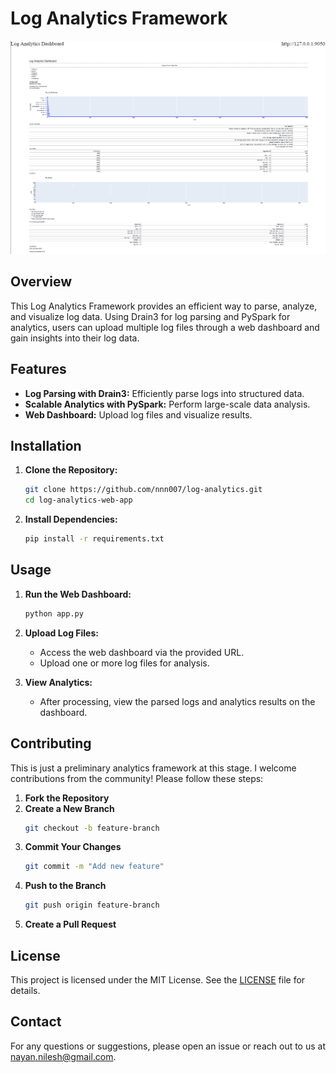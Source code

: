 # Log Analytics Framework

![Log Analytics Framework Dashboard](log-analytics-dashboard-overview.png)
## Overview

This Log Analytics Framework provides an efficient way to parse, analyze, and visualize log data. 
Using Drain3 for log parsing and PySpark for analytics, users can upload multiple log files through a web dashboard 
and gain insights into their log data.

## Features

- **Log Parsing with Drain3:** Efficiently parse logs into structured data.
- **Scalable Analytics with PySpark:** Perform large-scale data analysis.
- **Web Dashboard:** Upload log files and visualize results.

## Installation

1. **Clone the Repository:**
    ```bash
    git clone https://github.com/nnn007/log-analytics.git
    cd log-analytics-web-app
    ```

2. **Install Dependencies:**
    ```bash
    pip install -r requirements.txt
    ```

## Usage

1. **Run the Web Dashboard:**
    ```bash
    python app.py
    ```

2. **Upload Log Files:**
    - Access the web dashboard via the provided URL.
    - Upload one or more log files for analysis.

3. **View Analytics:**
    - After processing, view the parsed logs and analytics results on the dashboard.

## Contributing
This is just a preliminary analytics framework at this stage.
I welcome contributions from the community! Please follow these steps:

1. **Fork the Repository**
2. **Create a New Branch**
    ```bash
    git checkout -b feature-branch
    ```
3. **Commit Your Changes**
    ```bash
    git commit -m "Add new feature"
    ```
4. **Push to the Branch**
    ```bash
    git push origin feature-branch
    ```
5. **Create a Pull Request**

## License

This project is licensed under the MIT License. See the [LICENSE](LICENSE) file for details.

## Contact

For any questions or suggestions, please open an issue or reach out to us at [nayan.nilesh@gmail.com](mailto:nayan.nilesh@gmail.com).
